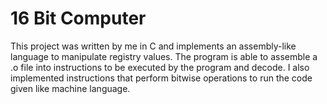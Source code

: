 # 16 Bit Computer
This project was written by me in C and implements an assembly-like language to manipulate registry values. 
The program is able to assemble a .o file into instructions to be executed by the program and decode. 
I also implemented instructions that perform bitwise operations to run the code given like machine language. 
